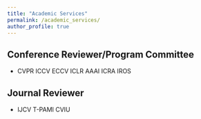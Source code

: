 ```yaml
---
title: "Academic Services"
permalink: /academic_services/
author_profile: true
---
```


## Conference Reviewer/Program Committee
* CVPR ICCV ECCV ICLR AAAI ICRA IROS

## Journal Reviewer
* IJCV T-PAMI CVIU